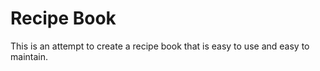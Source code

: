 # Recipe Book

This is an attempt to create a recipe book that is easy to use and easy to maintain.


